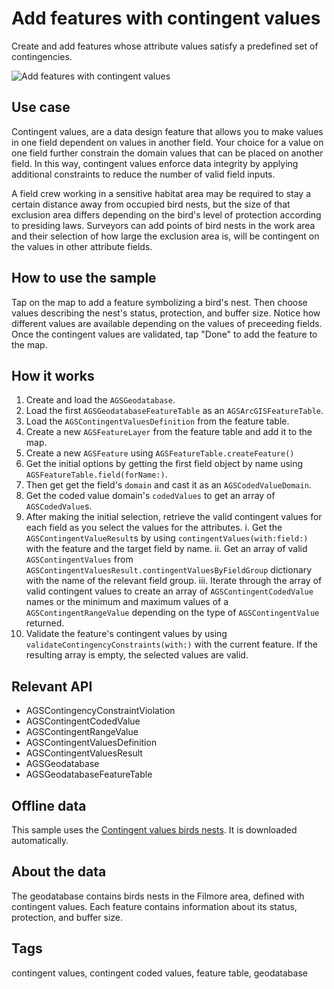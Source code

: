 # Add features with contingent values

Create and add features whose attribute values satisfy a predefined set of contingencies.

![Add features with contingent values](add-features-contingent-values.png)

## Use case

Contingent values, are a data design feature that allows you to make values in one field dependent on values in another field. Your choice for a value on one field further constrain the domain values that can be placed on another field. In this way, contingent values enforce data integrity by applying additional constraints to reduce the number of valid field inputs. 

A field crew working in a sensitive habitat area may be required to stay a certain distance away from occupied bird nests, but the size of that exclusion area differs depending on the bird's level of protection according to presiding laws. Surveyors can add points of bird nests in the work area and their selection of how large the exclusion area is, will be contingent on the values in other attribute fields.

## How to use the sample

Tap on the map to add a feature symbolizing a bird's nest. Then choose values describing the nest's status, protection, and buffer size. Notice how different values are available depending on the values of preceeding fields. Once the contingent values are validated, tap "Done" to add the feature to the map.

## How it works

1. Create and load the `AGSGeodatabase`.
2. Load the first `AGSGeodatabaseFeatureTable` as an `AGSArcGISFeatureTable`.
3. Load the `AGSContingentValuesDefinition` from the feature table.
4. Create a new `AGSFeatureLayer` from the feature table and add it to the map.
5. Create a new `AGSFeature` using `AGSFeatureTable.createFeature()`
6. Get the initial options by getting the first field object by name using `AGSFeatureTable.field(forName:)`.
7. Then get get the field's `domain` and cast it as an `AGSCodedValueDomain`.
8. Get the coded value domain's `codedValues` to get an array of `AGSCodedValue`s.
9. After making the initial selection, retrieve the valid contingent values for each field as you select the values for the attributes.
    i. Get the `AGSContingentValueResult`s by using `contingentValues(with:field:)` with the feature and the target field by name.
    ii. Get an array of valid `AGSContingentValues` from `AGSContingentValuesResult.contingentValuesByFieldGroup` dictionary with the name of the relevant field group.
    iii. Iterate through the array of valid contingent values to create an array of `AGSContingentCodedValue` names or the minimum and maximum values of a `AGSContingentRangeValue` depending on the type of `AGSContingentValue` returned.
10. Validate the feature's contingent values by using `validateContingencyConstraints(with:)` with the current feature. If the resulting array is empty, the selected values are valid.

## Relevant API

* AGSContingencyConstraintViolation
* AGSContingentCodedValue
* AGSContingentRangeValue
* AGSContingentValuesDefinition
* AGSContingentValuesResult
* AGSGeodatabase
* AGSGeodatabaseFeatureTable

## Offline data

This sample uses the [Contingent values birds nests](https://arcgisruntime.maps.arcgis.com/home/item.html?id=e12b54ea799f4606a2712157cf9f6e41). It is downloaded automatically.

## About the data

The geodatabase contains birds nests in the Filmore area, defined with contingent values. Each feature contains information about its status, protection, and buffer size.

## Tags

contingent values, contingent coded values, feature table, geodatabase
